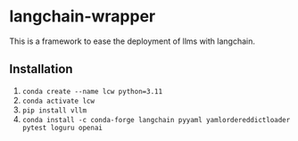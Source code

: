 # langchain-wrapper

This is a framework to ease the deployment of llms with langchain.

## Installation
1. ```conda create --name lcw python=3.11```
2. ```conda activate lcw```
3. ```pip install vllm```
4. ```conda install -c conda-forge langchain pyyaml yamlordereddictloader pytest loguru openai```

